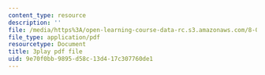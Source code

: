```yaml
---
content_type: resource
description: ''
file: /media/https%3A/open-learning-course-data-rc.s3.amazonaws.com/8-06-quantum-physics-iii-spring-2018/9e70f0bb9895d58c13d417c307760de1_yg3NGFpZr4w.pdf
file_type: application/pdf
resourcetype: Document
title: 3play pdf file
uid: 9e70f0bb-9895-d58c-13d4-17c307760de1
---
```

